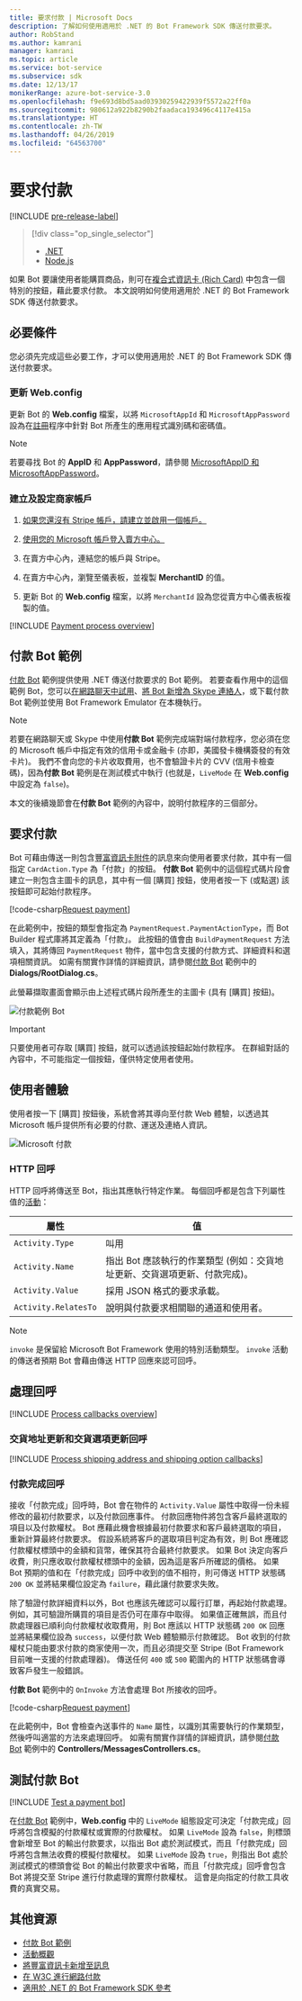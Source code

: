 ```yaml
---
title: 要求付款 | Microsoft Docs
description: 了解如何使用適用於 .NET 的 Bot Framework SDK 傳送付款要求。
author: RobStand
ms.author: kamrani
manager: kamrani
ms.topic: article
ms.service: bot-service
ms.subservice: sdk
ms.date: 12/13/17
monikerRange: azure-bot-service-3.0
ms.openlocfilehash: f9e693d8bd5aad03930259422939f5572a22ff0a
ms.sourcegitcommit: 980612a922b8290b2faadaca193496c4117e415a
ms.translationtype: HT
ms.contentlocale: zh-TW
ms.lasthandoff: 04/26/2019
ms.locfileid: "64563700"
---
```

# <a name="request-payment"></a>要求付款

[!INCLUDE [pre-release-label](../includes/pre-release-label-v3.md)]

> [!div class="op_single_selector"]
> - [.NET](../dotnet/bot-builder-dotnet-request-payment.md)
> - [Node.js](../nodejs/bot-builder-nodejs-request-payment.md)

如果 Bot 要讓使用者能購買商品，則可在[複合式資訊卡 (Rich Card)](bot-builder-dotnet-add-rich-card-attachments.md) 中包含一個特別的按鈕，藉此要求付款。 本文說明如何使用適用於 .NET 的 Bot Framework SDK 傳送付款要求。

## <a name="prerequisites"></a>必要條件

您必須先完成這些必要工作，才可以使用適用於 .NET 的 Bot Framework SDK 傳送付款要求。

### <a name="update-webconfig"></a>更新 Web.config

更新 Bot 的 **Web.config** 檔案，以將 `MicrosoftAppId` 和 `MicrosoftAppPassword` 設為在[註冊](~/bot-service-quickstart-registration.md)程序中針對 Bot 所產生的應用程式識別碼和密碼值。 

> [!NOTE]
> 若要尋找 Bot 的 **AppID** 和 **AppPassword**，請參閱 [MicrosoftAppID 和 MicrosoftAppPassword](~/bot-service-manage-overview.md#microsoftappid-and-microsoftapppassword)。

### <a name="create-and-configure-merchant-account"></a>建立及設定商家帳戶

1. <a href="https://dashboard.stripe.com/register" target="_blank">如果您還沒有 Stripe 帳戶，請建立並啟用一個帳戶。</a>

2. <a href="https://seller.microsoft.com/en-us/dashboard/registration/seller/?accountprogram=botframework" target="_blank">使用您的 Microsoft 帳戶登入賣方中心。</a>

3. 在賣方中心內，連結您的帳戶與 Stripe。

4. 在賣方中心內，瀏覽至儀表板，並複製 **MerchantID** 的值。

5. 更新 Bot 的 **Web.config** 檔案，以將 `MerchantId` 設為您從賣方中心儀表板複製的值。 

[!INCLUDE [Payment process overview](../includes/snippet-payment-process-overview.md)]

## <a name="payment-bot-sample"></a>付款 Bot 範例

<a href="https://github.com/Microsoft/BotBuilder-Samples/tree/master/CSharp/sample-payments" target="_blank">付款 Bot</a> 範例提供使用 .NET 傳送付款要求的 Bot 範例。 若要查看作用中的這個範例 Bot，您可以<a href="https://webchat.botframework.com/embed/paymentsample?s=d39Bk7JOMzQ.cwA.Rig.dumLki9bs3uqfWFMjXPn5PFnQVmT2VAVR1Zl1iPi07k" target="_blank">在網路聊天中試用</a>、<a href="https://join.skype.com/bot/9fbc0f17-43eb-40fe-bf3b-af151e6ce45e" target="_blank">將 Bot 新增為 Skype 連絡人</a>，或下載付款 Bot 範例並使用 Bot Framework Emulator 在本機執行。 

> [!NOTE]
> 若要在網路聊天或 Skype 中使用**付款 Bot** 範例完成端對端付款程序，您必須在您的 Microsoft 帳戶中指定有效的信用卡或金融卡 (亦即，美國發卡機構簽發的有效卡片)。 我們不會向您的卡片收取費用，也不會驗證卡片的 CVV (信用卡檢查碼)，因為**付款 Bot** 範例是在測試模式中執行 (也就是，`LiveMode` 在 **Web.config** 中設定為 `false`)。

本文的後續幾節會在**付款 Bot** 範例的內容中，說明付款程序的三個部分。

## <a id="request-payment"></a> 要求付款

Bot 可藉由傳送一則包含[豐富資訊卡附件](bot-builder-dotnet-add-rich-card-attachments.md)的訊息來向使用者要求付款，其中有一個指定 `CardAction.Type` 為「付款」的按鈕。 **付款 Bot** 範例中的這個程式碼片段會建立一則包含主圖卡的訊息，其中有一個 [購買] 按鈕，使用者按一下 (或點選) 該按鈕即可起始付款程序。 

[!code-csharp[Request payment](../includes/code/dotnet-request-payment.cs#requestPayment)]

在此範例中，按鈕的類型會指定為 `PaymentRequest.PaymentActionType`，而 Bot Builder 程式庫將其定義為「付款」。 此按鈕的值會由 `BuildPaymentRequest` 方法填入，其將傳回 `PaymentRequest` 物件，當中包含支援的付款方式、詳細資料和選項相關資訊。 如需有關實作詳情的詳細資訊，請參閱<a href="https://github.com/Microsoft/BotBuilder-Samples/tree/master/CSharp/sample-payments" target="_blank">付款 Bot</a> 範例中的 **Dialogs/RootDialog.cs**。

此螢幕擷取畫面會顯示由上述程式碼片段所產生的主圖卡 (具有 [購買] 按鈕)。 
 
![付款範例 Bot](../media/payments-bot-buy.png) 

> [!IMPORTANT]
> 只要使用者可存取 [購買] 按鈕，就可以透過該按鈕起始付款程序。 在群組對話的內容中，不可能指定一個按鈕，僅供特定使用者使用。 

## <a id="user-experience"></a> 使用者體驗

使用者按一下 [購買] 按鈕後，系統會將其導向至付款 Web 體驗，以透過其 Microsoft 帳戶提供所有必要的付款、運送及連絡人資訊。 

![Microsoft 付款](../media/microsoft-payment.png)

### <a name="http-callbacks"></a>HTTP 回呼

HTTP 回呼將傳送至 Bot，指出其應執行特定作業。 每個回呼都是包含下列屬性值的[活動](bot-builder-dotnet-activities.md)： 

| 屬性 | 值 |
|----|----|
| `Activity.Type` | 叫用 | 
| `Activity.Name` | 指出 Bot 應該執行的作業類型 (例如：交貨地址更新、交貨選項更新、付款完成)。 | 
| `Activity.Value` | 採用 JSON 格式的要求承載。 | 
| `Activity.RelatesTo` |  說明與付款要求相關聯的通道和使用者。 | 

> [!NOTE]
> `invoke` 是保留給 Microsoft Bot Framework 使用的特別活動類型。 `invoke` 活動的傳送者預期 Bot 會藉由傳送 HTTP 回應來認可回呼。

## <a id="process-callbacks"></a> 處理回呼

[!INCLUDE [Process callbacks overview](../includes/snippet-payment-process-callbacks-overview.md)]

### <a name="shipping-address-update-and-shipping-option-update-callbacks"></a>交貨地址更新和交貨選項更新回呼

[!INCLUDE [Process shipping address and shipping option callbacks](../includes/snippet-payment-process-callbacks-1.md)]

### <a name="payment-complete-callbacks"></a>付款完成回呼

接收「付款完成」回呼時，Bot 會在物件的 `Activity.Value` 屬性中取得一份未經修改的最初付款要求，以及付款回應事件。 付款回應物件將包含客戶最終選取的項目以及付款權杖。 Bot 應藉此機會根據最初付款要求和客戶最終選取的項目，重新計算最終付款要求。 假設系統將客戶的選取項目判定為有效，則 Bot 應確認付款權杖標頭中的金額和貨幣，確保其符合最終付款要求。  如果 Bot 決定向客戶收費，則只應收取付款權杖標頭中的金額，因為這是客戶所確認的價格。 如果 Bot 預期的值和在「付款完成」回呼中收到的值不相符，則可傳送 HTTP 狀態碼 `200 OK` 並將結果欄位設定為 `failure`，藉此讓付款要求失敗。   

除了驗證付款詳細資料以外，Bot 也應該先確認可以履行訂單，再起始付款處理。 例如，其可驗證所購買的項目是否仍可在庫存中取得。 如果值正確無誤，而且付款處理器已順利向付款權杖收取費用，則 Bot 應該以 HTTP 狀態碼 `200 OK` 回應並將結果欄位設為 `success`，以便付款 Web 體驗顯示付款確認。 Bot 收到的付款權杖只能由要求付款的商家使用一次，而且必須提交至 Stripe (Bot Framework 目前唯一支援的付款處理器)。 傳送任何 `400` 或 `500` 範圍內的 HTTP 狀態碼會導致客戶發生一般錯誤。

**付款 Bot** 範例中的 `OnInvoke` 方法會處理 Bot 所接收的回呼。 

[!code-csharp[Request payment](../includes/code/dotnet-request-payment.cs#processCallback)]

在此範例中，Bot 會檢查內送事件的 `Name` 屬性，以識別其需要執行的作業類型，然後呼叫適當的方法來處理回呼。 如需有關實作詳情的詳細資訊，請參閱<a href="https://github.com/Microsoft/BotBuilder-Samples/tree/master/CSharp/sample-payments" target="_blank">付款 Bot</a> 範例中的 **Controllers/MessagesControllers.cs**。

## <a name="testing-a-payment-bot"></a>測試付款 Bot

[!INCLUDE [Test a payment bot](../includes/snippet-payment-test-bot.md)]

在<a href="https://github.com/Microsoft/BotBuilder-Samples/tree/master/CSharp/sample-payments" target="_blank">付款 Bot</a> 範例中，**Web.config** 中的 `LiveMode` 組態設定可決定「付款完成」回呼將包含模擬的付款權杖或實際的付款權杖。 如果 `LiveMode` 設為 `false`，則標頭會新增至 Bot 的輸出付款要求，以指出 Bot 處於測試模式，而且「付款完成」回呼將包含無法收費的模擬付款權杖。 如果 `LiveMode` 設為 `true`，則指出 Bot 處於測試模式的標頭會從 Bot 的輸出付款要求中省略，而且「付款完成」回呼會包含 Bot 將提交至 Stripe 進行付款處理的實際付款權杖。 這會是向指定的付款工具收費的真實交易。 

## <a name="additional-resources"></a>其他資源

- <a href="https://github.com/Microsoft/BotBuilder-Samples/tree/master/CSharp/sample-payments" target="_blank">付款 Bot 範例</a>
- [活動概觀](bot-builder-dotnet-activities.md)
- [將豐富資訊卡新增至訊息](bot-builder-dotnet-add-rich-card-attachments.md)
- <a href="http://www.w3.org/Payments/" target="_blank">在 W3C 進行網路付款</a> 
- <a href="/dotnet/api/?view=botbuilder-3.11.0" target="_blank">適用於 .NET 的 Bot Framework SDK 參考</a>
